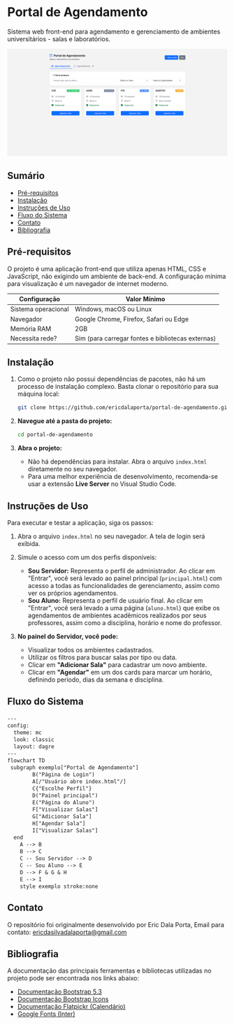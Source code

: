 # Portal de Agendamento 

Sistema web front-end para agendamento e gerenciamento de ambientes universitários - salas e laboratórios.

![PrintSalasDisponiveisECadastro](/assets/Print.png)

## Sumário

- [Pré-requisitos](#pré-requisitos)  
- [Instalação](#instalação)  
- [Instruções de Uso](#instruções-de-uso)  
- [Fluxo do Sistema](#fluxo-do-sistema)  
- [Contato](#contato)  
- [Bibliografia](#bibliografia)  

## Pré-requisitos

O projeto é uma aplicação front-end que utiliza apenas HTML, CSS e JavaScript, não exigindo um ambiente de back-end. A configuração mínima para visualização é um navegador de internet moderno.

| Configuração       | Valor Mínimo                               |
|-------------------|--------------------------------------------|
| Sistema operacional | Windows, macOS ou Linux                    |
| Navegador          | Google Chrome, Firefox, Safari ou Edge     |
| Memória RAM        | 2GB                                        |
| Necessita rede?    | Sim (para carregar fontes e bibliotecas externas) |

## Instalação

1.  Como o projeto não possui dependências de pacotes, não há um processo de instalação complexo. Basta clonar o repositório para sua máquina local:

    ```bash
    git clone https://github.com/ericdalaporta/portal-de-agendamento.git
    ```

2. **Navegue até a pasta do projeto:**
    ```bash
    cd portal-de-agendamento
    ```

3.  **Abra o projeto:**
    * Não há dependências para instalar. Abra o arquivo `index.html` diretamente no seu navegador.
    * Para uma melhor experiência de desenvolvimento, recomenda-se usar a extensão **Live Server** no Visual Studio Code.

## Instruções de Uso

Para executar e testar a aplicação, siga os passos:

1.  Abra o arquivo `index.html` no seu navegador. A tela de login será exibida.

2.  Simule o acesso com um dos perfis disponíveis:
    * **Sou Servidor:** Representa o perfil de administrador. Ao clicar em "Entrar", você será levado ao painel principal (`principal.html`) com acesso a todas as funcionalidades de gerenciamento, assim como ver os próprios agendamentos.
    * **Sou Aluno:** Representa o perfil de usuário final. Ao clicar em "Entrar", você será levado a uma página (`aluno.html`) que exibe os agendamentos de ambientes acadêmicos realizados por seus professores, assim como a disciplina, horário e nome do professor.

3.  **No painel do Servidor, você pode:**
    * Visualizar todos os ambientes cadastrados.
    * Utilizar os filtros para buscar salas por tipo ou data.
    * Clicar em **"Adicionar Sala"** para cadastrar um novo ambiente.
    * Clicar em **"Agendar"** em um dos cards para marcar um horário, definindo período, dias da semana e disciplina.

## Fluxo do Sistema

```mermaid
---
config:
  theme: mc
  look: classic
  layout: dagre
---
flowchart TD
 subgraph exemplo["Portal de Agendamento"]
        B("Página de Login")
        A[/"Usuário abre index.html"/]
        C{"Escolhe Perfil"}
        D("Painel principal")
        E("Página do Aluno")
        F["Visualizar Salas"]
        G["Adicionar Sala"]
        H["Agendar Sala"]
        I["Visualizar Salas"]
  end
    A --> B
    B --> C
    C -- Sou Servidor --> D
    C -- Sou Aluno --> E
    D --> F & G & H
    E --> I
    style exemplo stroke:none

```

## Contato

O repositório foi originalmente desenvolvido por Eric Dala Porta, Email para contato: ericdasilvadalaporta@gmail.com

## Bibliografia

A documentação das principais ferramentas e bibliotecas utilizadas no projeto pode ser encontrada nos links abaixo:

- [Documentação Bootstrap 5.3](https://getbootstrap.com/docs/5.3/getting-started/introduction/)
- [Documentação Bootstrap Icons](https://icons.getbootstrap.com/) 
- [Documentação Flatpickr (Calendário)](https://flatpickr.js.org/)
- [Google Fonts (Inter)](https://fonts.google.com/specimen/Inter)
